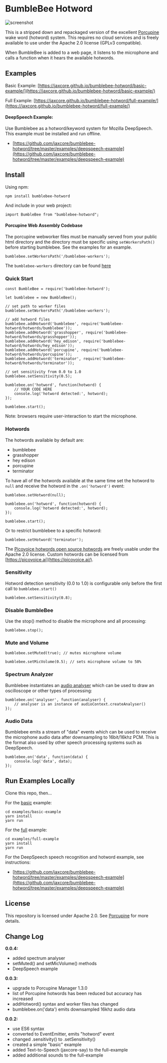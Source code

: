 # BumbleBee Hotword

![screenshot](https://raw.githubusercontent.com/jaxcore/bumblebee-hotword/master/logo.png)

This is a stripped down and repackaged version of the excellent [Porcupine](https://github.com/Picovoice/Porcupine) wake word (hotword) system. This requires no cloud services and is freely available to use under the Apache 2.0 license (GPLv3 compatible).

When BumbleBee is added to a web page, it listens to the microphone and calls a function when it hears the available hotwords.

## Examples

Basic Example: [https://jaxcore.github.io/bumblebee-hotword/basic-example/](https://jaxcore.github.io/bumblebee-hotword/basic-example/)

Full Example: [https://jaxcore.github.io/bumblebee-hotword/full-example/](https://jaxcore.github.io/bumblebee-hotword/full-example/)

#### DeepSpeech Example:

Use Bumblebee as a hotword/keyword system for Mozilla DeepSpeech.  This example must be installed and run offline.

- [https://github.com/jaxcore/bumblebee-hotword/tree/master/examples/deepspeech-example](https://github.com/jaxcore/bumblebee-hotword/tree/master/examples/deepspeech-example)


## Install

Using npm:

```
npm install bumblebee-hotword
```

And include in your web project:

```
import BumbleBee from "bumblebee-hotword";
```

#### Porcupine Web Assembly Codebase

The porcupine webworker files must be manually served from your public html directory and the directory must be specific using `setWorkersPath()` before starting bumblebee.  See the examples for an example.

```
bumblebee.setWorkersPath('/bumblebee-workers');
```

The `bumblebee-workers` directory can be found [here](https://jaxcore.github.io/bumblebee-hotword/bumblebee-workers/)


### Quick Start

```
const BumbleBee = require('bumblebee-hotword');

let bumblebee = new BumbleBee();

// set path to worker files
bumblebee.setWorkersPath('/bumblebee-workers');

// add hotword files
bumblebee.addHotword('bumblebee', require('bumblebee-hotword/hotwords/bumblebee'));
bumblebee.addHotword('grasshopper', require('bumblebee-hotword/hotwords/grasshopper'));
bumblebee.addHotword('hey_edison', require('bumblebee-hotword/hotwords/hey_edison'));
bumblebee.addHotword('porcupine', require('bumblebee-hotword/hotwords/porcupine'));
bumblebee.addHotword('terminator', require('bumblebee-hotword/hotwords/terminator'));

// set sensitivity from 0.0 to 1.0
bumblebee.setSensitivity(0.5);

bumblebee.on('hotword', function(hotword) {
	// YOUR CODE HERE
	console.log('hotword detected:', hotword);
});

bumblebee.start();
```

Note: browsers require user-interaction to start the microphone.

### Hotwords

The hotwords available by default are:

* bumblebee
* grasshopper
* hey edison
* porcupine
* terminator

To have all of the hotwords available at the same time set the hotword to `null` and receive the hotword in the `.on('hotword')` event:

```
bumblebee.setHotword(null);

bumblebee.on('hotword', function(hotword) {
	console.log('hotword detected:', hotword);
});

bumblebee.start();
```

Or to restrict bumblebee to a specific hotword:

```
bumblebee.setHotword('terminator');
```

The [Picovoice hotwords open source hotwords](https://github.com/Picovoice/Porcupine/tree/master/resources/keyword_files) are freely usable under the Apache 2.0 license.  Custom hotwords can be licensed from [https://picovoice.ai](https://picovoice.ai/).

### Sensitivity

Hotword detection sensitivity (0.0 to 1.0) is configurable only before the first call to `bumblebee.start()`

```
bumblebee.setSensitivity(0.8);
```

### Disable BumbleBee

Use the stop() method to disable the microphone and all processing:

```
bumblebee.stop();
```

### Mute and Volume

```
bumblebee.setMuted(true); // mutes microphone volume

bumblebee.setMicVolume(0.5); // sets microphone volume to 50%
```

### Spectrum Analyzer

Bumblebee instantiates an [audio analyser](https://developer.mozilla.org/en-US/docs/Web/API/BaseAudioContext/createAnalyser) which can be used to draw an oscilloscope or other types of processing:

```
bumblebee.on('analyser', function(analyser) {
	// analyser is an instance of audioContext.createAnalyser()
});
```

### Audio Data

Bumblebee emits a stream of "data" events which can be used to receive the microphone audio data after downsampling to 16bit/16khz PCM.  This is the format also used by other speech processing systems such as DeepSpeech.

```
bumblebee.on('data', function(data) {
	console.log('data', data);
});
```


## Run Examples Locally

Clone this repo, then...

For the [basic](https://jaxcore.github.io/bumblebee-hotword/basic-example/) example:

```
cd examples/basic-example
yarn install
yarn run
```

For the [full](https://jaxcore.github.io/bumblebee-hotword/full-example/) example:

```
cd examples/full-example
yarn install
yarn run
```

For the DeepSpeech speech recognition and hotword example, see instructions:

- [https://github.com/jaxcore/bumblebee-hotword/tree/master/examples/deepspeech-example](https://github.com/jaxcore/bumblebee-hotword/tree/master/examples/deepspeech-example)


## License

This repository is licensed under Apache 2.0.  See [Porcupine](https://github.com/Picovoice/Porcupine) for more details.

## Change Log

**0.0.4:**

- added spectrum analyser
- setMuted() and setMicVolume() methods
- DeepSpeech example

**0.0.3:**

- upgrade to Porcupine Manager 1.3.0
- list of Porcupine hotwords has been reduced but accuracy has increased
- addHotword() syntax and worker files has changed
- bumblebee.on('data') emits downsampled 16khz audio data

**0.0.2:**

- use ES6 syntax
- converted to EventEmitter, emits "hotword" event
- changed .sensitivity() to .setSensitivity()
- created a simple "basic" example
- added Text-to-Speech (jaxcore-say) to the full-example
- added additional sounds to the full-example
